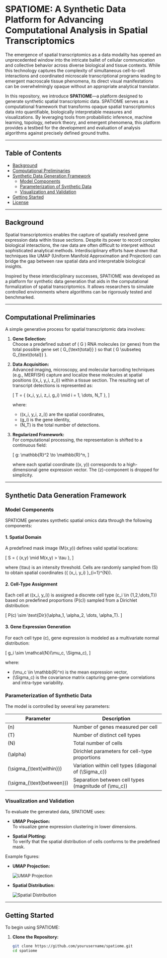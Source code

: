 # SPATIOME: A Synthetic Data Platform for Advancing Computational Analysis in Spatial Transcriptomics

The emergence of spatial transcriptomics as a data modality has opened an unprecedented window into the intricate ballet of cellular communication and collective behavior across diverse biological and tissue contexts. While this technology captures the complexity of simultaneous cell-to-cell interactions and coordinated microscale transcriptional programs leading to emergent macroscale tissue phenomena, its direct visual manifestations can be overwhelmingly opaque without an appropriate analytical translator.

In this repository, we introduce **SPATIOME**—a platform designed to generate synthetic spatial transcriptomic data. SPATIOME serves as a computational framework that transforms opaque spatial transcriptomics data into quantifiable, biologically interpretable measures and visualizations. By leveraging tools from probabilistic inference, machine learning, topology, network theory, and emergent phenomena, this platform provides a testbed for the development and evaluation of analysis algorithms against precisely defined ground truths.

---

## Table of Contents

- [Background](#background)
- [Computational Preliminaries](#computational-preliminaries)
- [Synthetic Data Generation Framework](#synthetic-data-generation-framework)
  - [Model Components](#model-components)
  - [Parameterization of Synthetic Data](#parameterization-of-synthetic-data)
  - [Visualization and Validation](#visualization-and-validation)
- [Getting Started](#getting-started)
- [License](#license)

---

## Background

Spatial transcriptomics enables the capture of spatially resolved gene expression data within tissue sections. Despite its power to record complex biological interactions, the raw data are often difficult to interpret without sophisticated analytical methods. Interdisciplinary efforts have shown that techniques like UMAP (Uniform Manifold Approximation and Projection) can bridge the gap between raw spatial data and interpretable biological insights.

Inspired by these interdisciplinary successes, SPATIOME was developed as a platform for synthetic data generation that aids in the computational formalization of spatial transcriptomics. It allows researchers to simulate controlled environments where algorithms can be rigorously tested and benchmarked.

---

## Computational Preliminaries

A simple generative process for spatial transcriptomic data involves:

1. **Gene Selection:**  
   Choose a predefined subset of \( G \) RNA molecules (or genes) from the total possible gene set \( G_{\text{total}} \) so that \( G \subseteq G_{\text{total}} \).

2. **Data Acquisition:**  
   Advanced imaging, microscopy, and molecular barcoding techniques (e.g., MERFISH) capture and localize these molecules at spatial positions \((x_i, y_i, z_i)\) within a tissue section. The resulting set of transcript detections is represented as:

   \[
   T = \{ (x_i, y_i, z_i, g_i) \mid i = 1, \dots, N_T \},
   \]

   where:
   - \((x_i, y_i, z_i)\) are the spatial coordinates,
   - \(g_i\) is the gene identity,
   - \(N_T\) is the total number of detections.

3. **Regularized Framework:**  
   For computational processing, the representation is shifted to a continuous field:

   \[
   g: \mathbb{R}^2 \to \mathbb{R}^n,
   \]

   where each spatial coordinate \((x, y)\) corresponds to a high-dimensional gene expression vector. The \(z\)-component is dropped for simplicity.

---

## Synthetic Data Generation Framework

### Model Components

SPATIOME generates synthetic spatial omics data through the following components:

#### 1. Spatial Domain

A predefined mask image \(M(x,y)\) defines valid spatial locations:

\[
S = \{ (x,y) \mid M(x,y) > \tau \},
\]

where \(\tau\) is an intensity threshold. Cells are randomly sampled from \(S\) to obtain spatial coordinates \(\{ (x_i, y_i) \}_{i=1}^{N}\).

#### 2. Cell-Type Assignment

Each cell at \((x_i, y_i)\) is assigned a discrete cell type \(c_i \in \{1,2,\dots,T\}\) based on predefined proportions \(P(c)\) sampled from a Dirichlet distribution:

\[
P(c) \sim \text{Dir}(\alpha_1, \alpha_2, \dots, \alpha_T).
\]

#### 3. Gene Expression Generation

For each cell type \(c\), gene expression is modeled as a multivariate normal distribution:

\[
g_i \sim \mathcal{N}(\mu_c, \Sigma_c),
\]

where:
- \(\mu_c \in \mathbb{R}^n\) is the mean expression vector,
- \(\Sigma_c\) is the covariance matrix capturing gene-gene correlations and intra-type variability.

### Parameterization of Synthetic Data

The model is controlled by several key parameters:

| Parameter                | Description                                               |
|--------------------------|-----------------------------------------------------------|
| \(n\)                    | Number of genes measured per cell                         |
| \(T\)                    | Number of distinct cell types                             |
| \(N\)                    | Total number of cells                                     |
| \(\alpha\)               | Dirichlet parameters for cell-type proportions            |
| \(\sigma_{\text{within}}\)| Variation within cell types (diagonal of \(\Sigma_c\))     |
| \(\sigma_{\text{between}}\)| Separation between cell types (magnitude of \(\mu_c\))    |

### Visualization and Validation

To evaluate the generated data, SPATIOME uses:

- **UMAP Projection:**  
  To visualize gene expression clustering in lower dimensions.
  
- **Spatial Plotting:**  
  To verify that the spatial distribution of cells conforms to the predefined mask.

Example figures:

- **UMAP Projection:**

  ![UMAP Projection](umap_projection.png)

- **Spatial Distribution:**

  ![Spatial Distribution](spatial_distribution.png)

---

## Getting Started

To begin using SPATIOME:

1. **Clone the Repository:**

   ```bash
   git clone https://github.com/yourusername/spatiome.git
   cd spatiome

